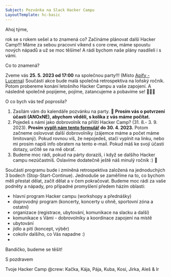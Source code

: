 ```yaml
---
Subject: Pozvánka na Slack Hacker Campu
LayoutTemplate: hc-basic
---
```

Ahoj týme,

rok se s rokem sešel a to znamená co? Začínáme plánovat další Hacker Camp!!! 
Máme za sebou pracovní víkend s core crew, máme spoustu nových nápadů a už se moc těšíme! 
A rádi bychom naše plány nasdíleli i s vámi.

Co to znamená?

Zveme vás **25. 5. 2023 od 17:00** na společnou party!!! 
(Místo [Apify - Lucerna](https://www.google.com/maps/place/Apify+Technologies+s.r.o./@50.0813729,14.4232139,17z/data=!3m1!4b1!4m6!3m5!1s0x470b9532ac79f339:0x37c63d3b5d74647c!8m2!3d50.0813695!4d14.4254026!16s%2Fg%2F11f7n_qtnx)) 
Součástí akce bude malá společná retrospektiva na loňský ročník. Potom probereme konání 
letošního Hacker Campu a vaše zapojení. A následně společně popijeme, pojíme, zatancujeme
a pobavíme se! 🍺💃🍕

O co bych vás teď poprosila?

1. Zasílám vám do kalendáře pozvánku na party. 🙋 
   **Prosím vás o potvrzení účasti (ANOxNE), abychom věděli, s kolika z vás máme počítat.**
2. Pojedeš s námi jako dobrovolník na příští Hacker Camp? (31. 8.- 3. 9. 2023). 
   **Prosím [vyplň nám tento formulář](https://www.hackercamp.cz/registrace/?volunteer=1) do 30. 4. 2023.** 
   Potom začneme oslovovat další dobrovolníky (zájemce máme a počet máme limitovaný). 
   Pokud rovnou víš, že nepojedeš, stačí vyplnit na linku, nebo mi prosím napiš info obratem na tento e-mail.
   Pokud máš ke svojí účasti dotazy, určitě se na mě obrať.
3. Budeme moc rádi, pokud na párty dorazíš, i když se dalšího Hacker campu nezúčastníš. 
   Oslavíme dodatečně ještě náš minulý ročník :) 💃

Součástí programu bude i zmíněná retrospektiva založená na jednoduchých 3 bodech (Stop-Start-Continue). 
Jednoduše se zaměříme na to, co bychom měli přestat dělat, začít dělat a v čem pokračovat.
Budeme moc rádi za vaše podněty a nápady, pro případné promyšlení předem házím oblasti:

* hlavní program Hacker campu (workshopy a přednášky)
* doprovodný program (koncerty, koncerty u ohně, sportovní zóna a ostatní)
* organizace (registrace, ubytování, komunikace na slacku a další)
* komunikace s Vámi - dobrovolníky a koordinace zapojení na místě
* ubytování
* jídlo a pití (koncept, výběr)
* cokoliv dalšího, co Vás napadne :)
* 
Bandičko, budeme se těšit!

S pozdravem

Tvoje Hacker Camp @crew: Kačka, Kája, Pája, Kuba, Kosi, Jirka, Aleš & Ir
